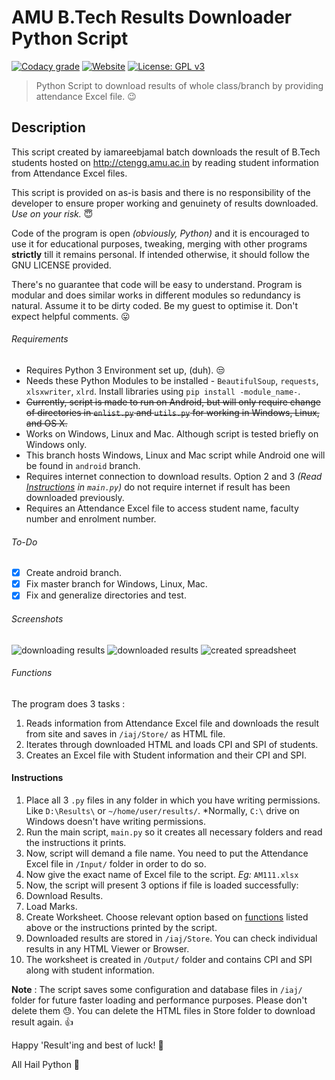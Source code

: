 # AMU B.Tech Results Downloader Python Script

[![Codacy grade](https://img.shields.io/codacy/grade/5a696561ef25409fa0531459e169eb8d.svg)]()
[![Website](https://img.shields.io/website-up-down-green-red/http/ctengg.amu.ac.in.svg)]()
[![License: GPL v3](https://img.shields.io/badge/License-GPL%20v3-blue.svg)](http://www.gnu.org/licenses/gpl-3.0)  

> Python Script to download results of whole class/branch by providing attendance Excel file. :wink:

## Description 
This script created by iamareebjamal batch downloads the result of B.Tech students hosted on http://ctengg.amu.ac.in by reading student information from Attendance Excel files. 

This script is provided on as-is basis and there is no responsibility of the developer to ensure proper working and genuinety of results downloaded. *Use on your risk.* :innocent:

Code of the program is open *(obviously, Python)* and it is encouraged to use it for educational purposes, tweaking, merging with other programs **strictly** till it remains personal. If intended otherwise, it should follow the GNU LICENSE provided. 

There's no guarantee that code will be easy to understand. Program is modular and does similar works in different modules so redundancy is natural. Assume it to be dirty coded. Be my guest to optimise it. Don't expect helpful comments. :stuck_out_tongue:

###### Requirements
+ Requires Python 3 Environment set up, (duh). :unamused:
+ Needs these Python Modules to be installed - `BeautifulSoup`, `requests`, `xlsxwriter`, `xlrd`. Install libraries using `pip install -module_name-`. 
+ ~~Currently, script is made to run on Android, but will only require change of directories in `enlist.py` and `utils.py` for working in Windows, Linux, and OS X.~~
+ Works on Windows, Linux and Mac. Although script is tested briefly on Windows only. 
+ This branch hosts Windows, Linux and Mac script while Android one will be found in `android` branch. 
+ Requires internet connection to download results. Option 2 and 3 *(Read [Instructions](#instructions) in `main.py`)* do not require internet if result has been downloaded previously. 
+ Requires an Attendance Excel file to access student name, faculty number and enrolment number. 

###### To-Do
- [x] Create android branch.
- [x] Fix master branch for Windows, Linux, Mac.
- [x] Fix and generalize directories and test.

###### Screenshots
![downloading results](https://raw.githubusercontent.com/iamareebjamal/get_results/master/pics/pic1.png)
![downloaded results](https://raw.githubusercontent.com/iamareebjamal/get_results/master/pics/pic2.png)
![created spreadsheet](https://raw.githubusercontent.com/iamareebjamal/get_results/master/pics/pic3.png)

###### Functions 
The program does 3 tasks :

1. Reads information from Attendance Excel file and downloads the result from site and saves in `/iaj/Store/` as HTML file.
2. Iterates through downloaded HTML and loads CPI and SPI of students.
3. Creates an Excel file with Student information and their CPI and SPI.

#### Instructions
1. Place all 3 `.py` files in any folder in which you have writing permissions. Like `D:\Results\` or `~/home/user/results/`. *Normally, `C:\` drive on Windows doesn't have writing permissions.
2. Run the main script, `main.py` so it creates all necessary folders and read the instructions it prints. 
3. Now, script will demand a file name. You need to put the Attendance Excel file in `/Input/` folder in order to do so. 
4. Now give the exact name of Excel file to the script. *Eg:* `AM111.xlsx`
5. Now, the script will present 3 options if file is loaded successfully:
  1. Download Results. 
  2. Load Marks. 
  3. Create Worksheet. 
Choose relevant option based on [functions](#functions) listed above or the instructions printed by the script.
6. Downloaded results are stored in `/iaj/Store`. You can check individual results in any HTML Viewer or Browser. 
7. The worksheet is created in `/Output/` folder and contains CPI and SPI along with student information. 

**Note** : The script saves some configuration and database files in `/iaj/` folder for future faster loading and performance purposes. Please don't delete them :sweat:. You can delete the HTML files in Store folder to download result again. :+1:

Happy 'Result'ing and best of luck! :dancers:

All Hail Python :raised_hands:
